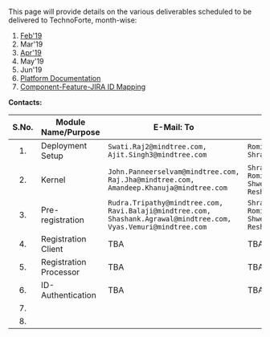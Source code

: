 This page will provide details on the various deliverables scheduled to be delivered to TechnoForte, month-wise: 
1. [Feb'19](Feb'19)
2. Mar'19
3. [Apr'19](Apr-'19)
4. May'19
5. Jun'19
6. [Platform Documentation](Platform-Documentation)
7. [Component-Feature-JIRA ID Mapping](Component-x-Feature-x-JIRA-ID-Mapping)

**Contacts:**

|**S.No.**| **Module Name/Purpose**| **E-Mail: To**|**E-Mail: CC**|
|:------:|-----|---|---|
|1.|Deployment Setup|```Swati.Raj2@mindtree.com, Ajit.Singh3@mindtree.com```|```Romila.Mattu@mindtree.com, Shravan.Poorigali@mindtree.com```|
|2.|Kernel|```John.Panneerselvam@mindtree.com, Raj.Jha@mindtree.com, Amandeep.Khanuja@mindtree.com```| ```Shravan.Poorigali@mindtree.com, Romila.Mattu@mindtree.com, Shwetha.Mruthyunjaya@mindtree.com, Resham.Chugani@mindtree.com```|
|3.|Pre-registration|```Rudra.Tripathy@mindtree.com, Ravi.Balaji@mindtree.com, Shashank.Agrawal@mindtree.com, Vyas.Vemuri@mindtree.com```|```Shravan.Poorigali@mindtree.com, Romila.Mattu@mindtree.com, Shwetha.Mruthyunjaya@mindtree.com, Resham.Chugani@mindtree.com```|
|4.|Registration Client| TBA | TBA |
|5.|Registration Processor| TBA | TBA |
|6.|ID-Authentication| TBA | TBA |
|7.|| |
|8.|| |